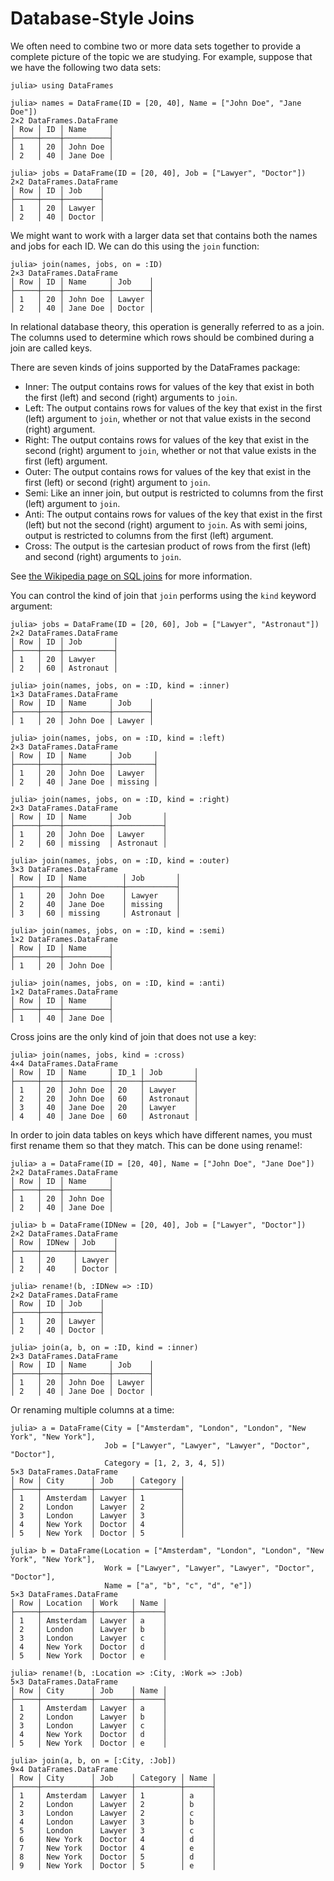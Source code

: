 # Database-Style Joins

We often need to combine two or more data sets together to provide a complete picture of the topic we are studying. For example, suppose that we have the following two data sets:

```jldoctest joins
julia> using DataFrames

julia> names = DataFrame(ID = [20, 40], Name = ["John Doe", "Jane Doe"])
2×2 DataFrames.DataFrame
│ Row │ ID │ Name     │
├─────┼────┼──────────┤
│ 1   │ 20 │ John Doe │
│ 2   │ 40 │ Jane Doe │

julia> jobs = DataFrame(ID = [20, 40], Job = ["Lawyer", "Doctor"])
2×2 DataFrames.DataFrame
│ Row │ ID │ Job    │
├─────┼────┼────────┤
│ 1   │ 20 │ Lawyer │
│ 2   │ 40 │ Doctor │

```

We might want to work with a larger data set that contains both the names and jobs for each ID. We can do this using the `join` function:

```jldoctest joins
julia> join(names, jobs, on = :ID)
2×3 DataFrames.DataFrame
│ Row │ ID │ Name     │ Job    │
├─────┼────┼──────────┼────────┤
│ 1   │ 20 │ John Doe │ Lawyer │
│ 2   │ 40 │ Jane Doe │ Doctor │

```

In relational database theory, this operation is generally referred to as a join. The columns used to determine which rows should be combined during a join are called keys.

There are seven kinds of joins supported by the DataFrames package:

-   Inner: The output contains rows for values of the key that exist in both the first (left) and second (right) arguments to `join`.
-   Left: The output contains rows for values of the key that exist in the first (left) argument to `join`, whether or not that value exists in the second (right) argument.
-   Right: The output contains rows for values of the key that exist in the second (right) argument to `join`, whether or not that value exists in the first (left) argument.
-   Outer: The output contains rows for values of the key that exist in the first (left) or second (right) argument to `join`.
-   Semi: Like an inner join, but output is restricted to columns from the first (left) argument to `join`.
-   Anti: The output contains rows for values of the key that exist in the first (left) but not the second (right) argument to `join`. As with semi joins, output is restricted to columns from the first (left) argument.
-   Cross: The output is the cartesian product of rows from the first (left) and second (right) arguments to `join`.

See [the Wikipedia page on SQL joins](https://en.wikipedia.org/wiki/Join_(SQL)) for more information.

You can control the kind of join that `join` performs using the `kind` keyword argument:

```jldoctest joins
julia> jobs = DataFrame(ID = [20, 60], Job = ["Lawyer", "Astronaut"])
2×2 DataFrames.DataFrame
│ Row │ ID │ Job       │
├─────┼────┼───────────┤
│ 1   │ 20 │ Lawyer    │
│ 2   │ 60 │ Astronaut │

julia> join(names, jobs, on = :ID, kind = :inner)
1×3 DataFrames.DataFrame
│ Row │ ID │ Name     │ Job    │
├─────┼────┼──────────┼────────┤
│ 1   │ 20 │ John Doe │ Lawyer │

julia> join(names, jobs, on = :ID, kind = :left)
2×3 DataFrames.DataFrame
│ Row │ ID │ Name     │ Job     │
├─────┼────┼──────────┼─────────┤
│ 1   │ 20 │ John Doe │ Lawyer  │
│ 2   │ 40 │ Jane Doe │ missing │

julia> join(names, jobs, on = :ID, kind = :right)
2×3 DataFrames.DataFrame
│ Row │ ID │ Name     │ Job       │
├─────┼────┼──────────┼───────────┤
│ 1   │ 20 │ John Doe │ Lawyer    │
│ 2   │ 60 │ missing  │ Astronaut │

julia> join(names, jobs, on = :ID, kind = :outer)
3×3 DataFrames.DataFrame
│ Row │ ID │ Name        │ Job       │
├─────┼────┼─────────────┼───────────┤
│ 1   │ 20 │ John Doe    │ Lawyer    │
│ 2   │ 40 │ Jane Doe    │ missing   │
│ 3   │ 60 │ missing     │ Astronaut │

julia> join(names, jobs, on = :ID, kind = :semi)
1×2 DataFrames.DataFrame
│ Row │ ID │ Name     │
├─────┼────┼──────────┤
│ 1   │ 20 │ John Doe │

julia> join(names, jobs, on = :ID, kind = :anti)
1×2 DataFrames.DataFrame
│ Row │ ID │ Name     │
├─────┼────┼──────────┤
│ 1   │ 40 │ Jane Doe │

```

Cross joins are the only kind of join that does not use a key:

```jldoctest joins
julia> join(names, jobs, kind = :cross)
4×4 DataFrames.DataFrame
│ Row │ ID │ Name     │ ID_1 │ Job       │
├─────┼────┼──────────┼──────┼───────────┤
│ 1   │ 20 │ John Doe │ 20   │ Lawyer    │
│ 2   │ 20 │ John Doe │ 60   │ Astronaut │
│ 3   │ 40 │ Jane Doe │ 20   │ Lawyer    │
│ 4   │ 40 │ Jane Doe │ 60   │ Astronaut │

```

In order to join data tables on keys which have different names, you must first rename them so that they match. This can be done using rename!:

```jldoctest joins
julia> a = DataFrame(ID = [20, 40], Name = ["John Doe", "Jane Doe"])
2×2 DataFrames.DataFrame
│ Row │ ID │ Name     │
├─────┼────┼──────────┤
│ 1   │ 20 │ John Doe │
│ 2   │ 40 │ Jane Doe │

julia> b = DataFrame(IDNew = [20, 40], Job = ["Lawyer", "Doctor"])
2×2 DataFrames.DataFrame
│ Row │ IDNew │ Job    │
├─────┼───────┼────────┤
│ 1   │ 20    │ Lawyer │
│ 2   │ 40    │ Doctor │

julia> rename!(b, :IDNew => :ID)
2×2 DataFrames.DataFrame
│ Row │ ID │ Job    │
├─────┼────┼────────┤
│ 1   │ 20 │ Lawyer │
│ 2   │ 40 │ Doctor │

julia> join(a, b, on = :ID, kind = :inner)
2×3 DataFrames.DataFrame
│ Row │ ID │ Name     │ Job    │
├─────┼────┼──────────┼────────┤
│ 1   │ 20 │ John Doe │ Lawyer │
│ 2   │ 40 │ Jane Doe │ Doctor │

```

Or renaming multiple columns at a time:

```jldoctest joins
julia> a = DataFrame(City = ["Amsterdam", "London", "London", "New York", "New York"],
                     Job = ["Lawyer", "Lawyer", "Lawyer", "Doctor", "Doctor"],
                     Category = [1, 2, 3, 4, 5])
5×3 DataFrames.DataFrame
│ Row │ City      │ Job    │ Category │
├─────┼───────────┼────────┼──────────┤
│ 1   │ Amsterdam │ Lawyer │ 1        │
│ 2   │ London    │ Lawyer │ 2        │
│ 3   │ London    │ Lawyer │ 3        │
│ 4   │ New York  │ Doctor │ 4        │
│ 5   │ New York  │ Doctor │ 5        │

julia> b = DataFrame(Location = ["Amsterdam", "London", "London", "New York", "New York"],
                     Work = ["Lawyer", "Lawyer", "Lawyer", "Doctor", "Doctor"],
                     Name = ["a", "b", "c", "d", "e"])
5×3 DataFrames.DataFrame
│ Row │ Location  │ Work   │ Name │
├─────┼───────────┼────────┼──────┤
│ 1   │ Amsterdam │ Lawyer │ a    │
│ 2   │ London    │ Lawyer │ b    │
│ 3   │ London    │ Lawyer │ c    │
│ 4   │ New York  │ Doctor │ d    │
│ 5   │ New York  │ Doctor │ e    │

julia> rename!(b, :Location => :City, :Work => :Job)
5×3 DataFrames.DataFrame
│ Row │ City      │ Job    │ Name │
├─────┼───────────┼────────┼──────┤
│ 1   │ Amsterdam │ Lawyer │ a    │
│ 2   │ London    │ Lawyer │ b    │
│ 3   │ London    │ Lawyer │ c    │
│ 4   │ New York  │ Doctor │ d    │
│ 5   │ New York  │ Doctor │ e    │

julia> join(a, b, on = [:City, :Job])
9×4 DataFrames.DataFrame
│ Row │ City      │ Job    │ Category │ Name │
├─────┼───────────┼────────┼──────────┼──────┤
│ 1   │ Amsterdam │ Lawyer │ 1        │ a    │
│ 2   │ London    │ Lawyer │ 2        │ b    │
│ 3   │ London    │ Lawyer │ 2        │ c    │
│ 4   │ London    │ Lawyer │ 3        │ b    │
│ 5   │ London    │ Lawyer │ 3        │ c    │
│ 6   │ New York  │ Doctor │ 4        │ d    │
│ 7   │ New York  │ Doctor │ 4        │ e    │
│ 8   │ New York  │ Doctor │ 5        │ d    │
│ 9   │ New York  │ Doctor │ 5        │ e    │

```
